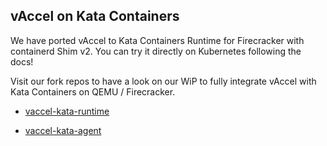 ## vAccel on Kata Containers

We have ported vAccel to Kata Containers Runtime for Firecracker with containerd Shim v2. You can try it directly on Kubernetes following the docs!

Visit our fork repos to have a look on our WiP to fully integrate vAccel with Kata Containers on QEMU / Firecracker.

- [vaccel-kata-runtime](https://github.com/cloudkernels/runtime/blob/1.12.0/vaccel-dev/VACCEL-FC-WIP.md)

- [vaccel-kata-agent](https://github.com/cloudkernels/agent/blob/vaccel-dev/VACCEL-KATA-AGENT.md)


 


